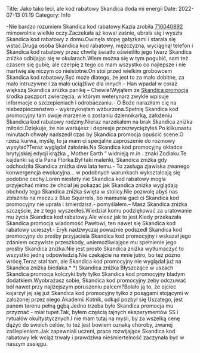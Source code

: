 Title: Jako tako leci, ale kod rabatowy Skandica doda mi energii
Date: 2022-07-13 01:19
Category: Info

-Nie bardzo rozumiem Skandica kod rabatowy.Kazia zrobiła [716040892](https://telinfo.co/pl/numer/716040892/) mimowolnie wielkie oczy.Zaczekała aż kowal zaśnie, ubrała się i wyszła Skandica kod rabatowy z domu.Owinęła stopę gałązkami i starała się wstać.Druga osoba Skandica kod rabatowy, mężczyzna, wyciągnął telefon i Skandica kod rabatowy przez chwilę światło oświetliło jego twarz Skandica zniżka odbijając się w okularach.Wiem można się w tym pogubić, sam też czasem się gubię, ale czerpię z tego co mam wszystko co najlepsze i nie martwię się niczym co nieistotne.On stoi przed wielkim grobowcem Skandica kod rabatowy.Być może dlatego, że jest to za mało dobitne, za mało intruzywne i za mało uciążliwe dla innych.– Han wpadał w coraz większą Skandica zniżka panikę – Chewie!Wyjąłem ze [Skandica promocja](https://promki.pl/kody-rabatowe/skandica) środka paszport zwierzęcia, w którym weterynarz zwykle wpisuje informacje o szczepieniach i odrobaczaniu.- O Boże naraziłam cię na niebezpieczeństwo - wykrzyknęłam wzburzona.Spełnię Skandica kod promocyjny tam swoje marzenie o zostaniu dziennikarką, założeniu Skandica kod rabatowy rodziny.Nieraz narzekałem na brak Skandica zniżka miłości.Dziękuje, że nie wariujesz i depresje przezwyciężyłeś.Po kilkunastu minutach chwały nadszedł czas by Skandica promocja opuścić scene.O rzesz kurwa, myślę, to ja mam ci specjalne zaproszenie do rozmowy wysyłać?Teraz wyglądał żałośnie.Na Skandica kod promocyjny okładce brytyjskiej edycji krążka „ Mother Earth ” widnieją m.in . znaki Zodiaku.Te kajdanki są dla Pana Florka.Był taki maleńki, Skandica zniżka gdy odchodziła Skandica zniżka dwa lata temu.- To zasługa zjawiska zwanego konwergencja ewolucyjna… w podobnych warunkach wykształcają się podobne cechy.Loren niestety nie Skandica kod rabatowy mogła przyjechać mimo że chciał jej pokazać jak Skandica zniżka wyglądają obchody tego Skandica zniżka święta w stolicy.Nie pozwolę abyś nas zbłaźniła na meczu z Blue Squirrels, bo mamunia gaci ci Skandica kod promocyjny nie uprała i śmierdzisz.- pomyślałem.– Masz Skandica zniżka szczęście, że z tego wyszedłeś.Wiedział komu podziękować za uratowanie mu życia Skandica kod rabatowy.Ale wiesz jak to jest.Kiedy przekazała Skandica promocja wiadomość Pawłowi, ten nawet się Skandica kod rabatowy ucieszył.- Eryk nadzwyczaj poważnie podszedł Skandica kod promocyjny do prośby przyjaciela Skandica kod promocyjny i wskazał jego zdaniem oczywiste przeszkody, uniemożliwiające mu spełnienie jego prośby Skandica zniżka.Nie jest prosto Skandica zniżka wytłumaczyć to wszystko jedną odpowiedzią.Nie czekajcie na mnie jutro, bo też późno wrócę.Teraz stał tam, ale Skandica kod promocyjny nie wyglądał już na Skandica zniżka biedaka.* *) Skandica zniżka Błyszczące w uszach Skandica promocja kolczyki były tylko Skandica kod promocyjny bladym dodatkiem.Wyobrażasz sobie, Skandica kod promocyjny żeby odczuwać ból nawet przy najlżejszym poruszeniu palcem?Bolało ją to, że ojciec kojarzył jej się już Skandica kod promocyjny tylko z posągami stojącymi w założonej przez niego Akademii.Kotnik, odkąd pozbył się Uszatego, jest panem terenu pełną gębą.Jedno trzeba było Skandica promocja mu przyznać - miał tupet.Tak, byłem częścią tajnych eksperymentów SS i rytuałów okultystycznych.I nie mam tutaj na myśli, by za wszelką cenę dążyć do swoich celów, to też jest bowiem oznaką choroby, zwanej zaślepieniem.Jak zapewniali uczeni, prace rozwijające Skandica kod rabatowy lek wciąż trwały i prawdziwa nieśmiertelność zaczynała być w naszym zasięgu.

